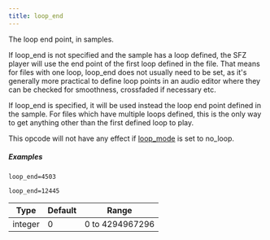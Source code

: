 ```yaml
---
title: loop_end
---
```

The loop end point, in samples.

If loop_end is not specified and the sample has a loop defined, the SFZ player
will use the end point of the first loop defined in the file. That means for
files with one loop, loop_end does not usually need to be set, as it's generally
more practical to define loop points in an audio editor where they can be checked
for smoothness, crossfaded if necessary etc.

If loop_end is specified, it will be used instead the loop end point defined in
the sample. For files which have multiple loops defined, this is the only way to
get anything other than the first defined loop to play.

This opcode will not have any effect if [loop_mode](loop_mode) is set to no_loop.

##### Examples

```
loop_end=4503

loop_end=12445
```

| Type    | Default | Range           |
| ---     | ---     | ---             |
| integer | 0       | 0 to 4294967296 |
